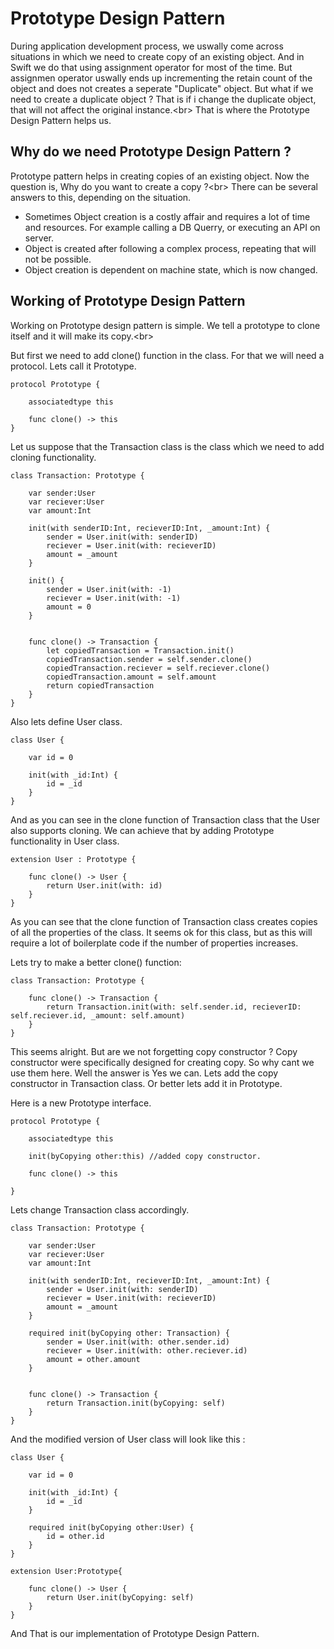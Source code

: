 # Prototype Design Pattern

During application development process, we uswally come across situations in which we need to create copy of an existing object. And in Swift we do that using assignment operator for most of the time. But assignmen operator uswally ends up incrementing the retain count of the object and does not creates a seperate "Duplicate" object. But what if we need to create a duplicate object ? That is if i change the duplicate object, that will not affect the original instance.<br\>
That is where the Prototype Design Pattern helps us.

## Why do we need Prototype Design Pattern ?

Prototype pattern helps in creating copies of an existing object. Now the question is, Why do you want to create a copy ?<br\>
There can be several answers to this, depending on the situation.
* Sometimes Object creation is a costly affair and requires a lot of time and resources. For example calling a DB Querry, or executing an API on server.
* Object is created after following a complex process, repeating that will not be possible.
* Object creation is dependent on machine state, which is now changed.

## Working of Prototype Design Pattern

Working on Prototype design pattern is simple. We tell a prototype to clone itself and it will make its copy.<br\>

But first we need to add clone() function in the class. For that we will need a protocol. Lets call it Prototype.

```
protocol Prototype {

    associatedtype this

    func clone() -> this
}
```
Let us suppose that the Transaction class is the class which we need to add cloning functionality.

```
class Transaction: Prototype {

    var sender:User
    var reciever:User
    var amount:Int

    init(with senderID:Int, recieverID:Int, _amount:Int) {
        sender = User.init(with: senderID)
        reciever = User.init(with: recieverID)
        amount = _amount
    }

    init() {
        sender = User.init(with: -1)
        reciever = User.init(with: -1)
        amount = 0
    }


    func clone() -> Transaction {
        let copiedTransaction = Transaction.init()
        copiedTransaction.sender = self.sender.clone()
        copiedTransaction.reciever = self.reciever.clone()
        copiedTransaction.amount = self.amount
        return copiedTransaction
    }
}
```

Also lets define User class. 

```
class User {

    var id = 0

    init(with _id:Int) {
        id = _id
    }
}
```

And as you can see in the clone function of Transaction class that the User also supports cloning. We can achieve that by adding Prototype functionality in User class.

```
extension User : Prototype {

    func clone() -> User {
        return User.init(with: id)
    }
}
```

As you can see that the clone function of Transaction class creates copies of all the properties of the class. It seems ok for this class, but as this will require a lot of boilerplate code if the number of properties increases.

Lets try to make a better clone() function:
```
class Transaction: Prototype {

    func clone() -> Transaction {
        return Transaction.init(with: self.sender.id, recieverID: self.reciever.id, _amount: self.amount)
    }
}
```

This seems alright. But are we not forgetting copy constructor ? Copy constructor were specifically designed for creating copy. So why cant we use them here. Well the answer is Yes we can. Lets add the copy constructor in Transaction class. Or better lets add it in Prototype.

Here is a new Prototype interface.
```
protocol Prototype {

    associatedtype this

    init(byCopying other:this) //added copy constructor.

    func clone() -> this

}
```

Lets change Transaction class accordingly. 
```
class Transaction: Prototype {

    var sender:User
    var reciever:User
    var amount:Int

    init(with senderID:Int, recieverID:Int, _amount:Int) {
        sender = User.init(with: senderID)
        reciever = User.init(with: recieverID)
        amount = _amount
    }

    required init(byCopying other: Transaction) {
        sender = User.init(with: other.sender.id)
        reciever = User.init(with: other.reciever.id)
        amount = other.amount
    }


    func clone() -> Transaction {
        return Transaction.init(byCopying: self)
    }
}
```

And the modified version of User class will look like this :

```
class User {

    var id = 0

    init(with _id:Int) {
        id = _id
    }

    required init(byCopying other:User) {
        id = other.id
    }
}

extension User:Prototype{

    func clone() -> User {
        return User.init(byCopying: self)
    }
}

```

And That is our implementation of Prototype Design Pattern.
